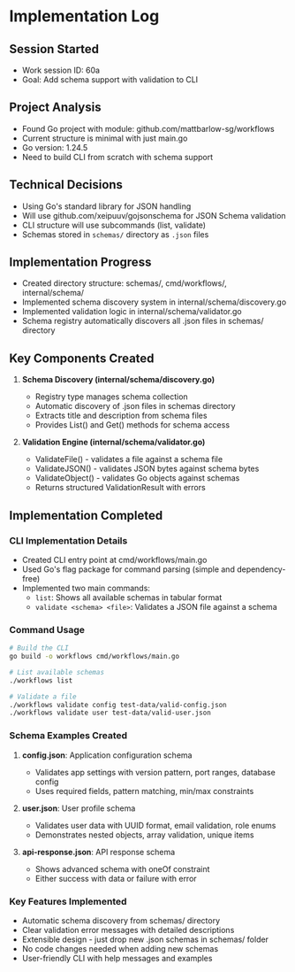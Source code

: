 # Implementation Log

## Session Started
- Work session ID: 60a
- Goal: Add schema support with validation to CLI

## Project Analysis
- Found Go project with module: github.com/mattbarlow-sg/workflows
- Current structure is minimal with just main.go
- Go version: 1.24.5
- Need to build CLI from scratch with schema support

## Technical Decisions
- Using Go's standard library for JSON handling
- Will use github.com/xeipuuv/gojsonschema for JSON Schema validation
- CLI structure will use subcommands (list, validate)
- Schemas stored in `schemas/` directory as `.json` files

## Implementation Progress
- Created directory structure: schemas/, cmd/workflows/, internal/schema/
- Implemented schema discovery system in internal/schema/discovery.go
- Implemented validation logic in internal/schema/validator.go
- Schema registry automatically discovers all .json files in schemas/ directory

## Key Components Created
1. **Schema Discovery (internal/schema/discovery.go)**
   - Registry type manages schema collection
   - Automatic discovery of .json files in schemas directory
   - Extracts title and description from schema files
   - Provides List() and Get() methods for schema access

2. **Validation Engine (internal/schema/validator.go)**
   - ValidateFile() - validates a file against a schema file
   - ValidateJSON() - validates JSON bytes against schema bytes
   - ValidateObject() - validates Go objects against schemas
   - Returns structured ValidationResult with errors

## Implementation Completed

### CLI Implementation Details
- Created CLI entry point at cmd/workflows/main.go
- Used Go's flag package for command parsing (simple and dependency-free)
- Implemented two main commands:
  - `list`: Shows all available schemas in tabular format
  - `validate <schema> <file>`: Validates a JSON file against a schema

### Command Usage
```bash
# Build the CLI
go build -o workflows cmd/workflows/main.go

# List available schemas
./workflows list

# Validate a file
./workflows validate config test-data/valid-config.json
./workflows validate user test-data/valid-user.json
```

### Schema Examples Created
1. **config.json**: Application configuration schema
   - Validates app settings with version pattern, port ranges, database config
   - Uses required fields, pattern matching, min/max constraints
   
2. **user.json**: User profile schema  
   - Validates user data with UUID format, email validation, role enums
   - Demonstrates nested objects, array validation, unique items
   
3. **api-response.json**: API response schema
   - Shows advanced schema with oneOf constraint
   - Either success with data or failure with error

### Key Features Implemented
- Automatic schema discovery from schemas/ directory
- Clear validation error messages with detailed descriptions
- Extensible design - just drop new .json schemas in schemas/ folder
- No code changes needed when adding new schemas
- User-friendly CLI with help messages and examples